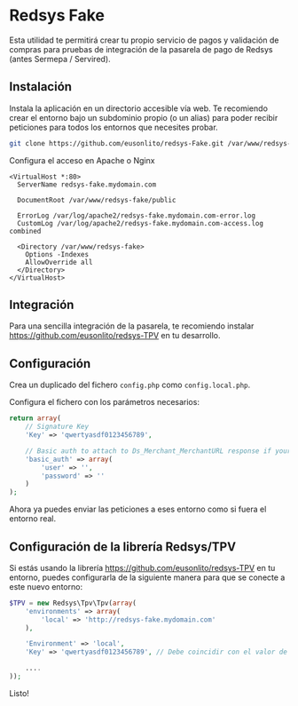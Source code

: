 Redsys Fake
=====

Esta utilidad te permitirá crear tu propio servicio de pagos y validación de compras para pruebas de integración de la pasarela de pago de Redsys (antes Sermepa / Servired).

## Instalación

Instala la aplicación en un directorio accesible vía web. Te recomiendo crear el entorno bajo un subdominio propio (o un alias) para poder recibir peticiones para todos los entornos que necesites probar.

````bash
git clone https://github.com/eusonlito/redsys-Fake.git /var/www/redsys-fake
````

Configura el acceso en Apache o Nginx

````
<VirtualHost *:80>
  ServerName redsys-fake.mydomain.com

  DocumentRoot /var/www/redsys-fake/public

  ErrorLog /var/log/apache2/redsys-fake.mydomain.com-error.log
  CustomLog /var/log/apache2/redsys-fake.mydomain.com-access.log combined

  <Directory /var/www/redsys-fake>
    Options -Indexes
    AllowOverride all
  </Directory>
</VirtualHost>
````

## Integración

Para una sencilla integración de la pasarela, te recomiendo instalar https://github.com/eusonlito/redsys-TPV en tu desarrollo.

## Configuración

Crea un duplicado del fichero `config.php` como `config.local.php`.

Configura el fichero con los parámetros necesarios:

````php
return array(
    // Signature Key
    'Key' => 'qwertyasdf0123456789',

    // Basic auth to attach to Ds_Merchant_MerchantURL response if your environment is protected
    'basic_auth' => array(
        'user' => '',
        'password' => ''
    )
);
````

Ahora ya puedes enviar las peticiones a eses entorno como si fuera el entorno real.

## Configuración de la librería Redsys/TPV

Si estás usando la librería https://github.com/eusonlito/redsys-TPV en tu entorno, puedes configurarla de la siguiente manera para que se conecte a este nuevo entorno:

```php
$TPV = new Redsys\Tpv\Tpv(array(
    'environments' => array(
        'local' => 'http://redsys-fake.mydomain.com'
    ),

    'Environment' => 'local',
    'Key' => 'qwertyasdf0123456789', // Debe coincidir con el valor de Key del entorno de pruebas

    ....
));
````

Listo!
